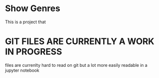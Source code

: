 # Show Genres
This is a project that

# **GIT FILES ARE CURRENTLY A WORK IN PROGRESS**

files are currenlty hard to read on git but a lot more easily readable in a jupyter notebook
